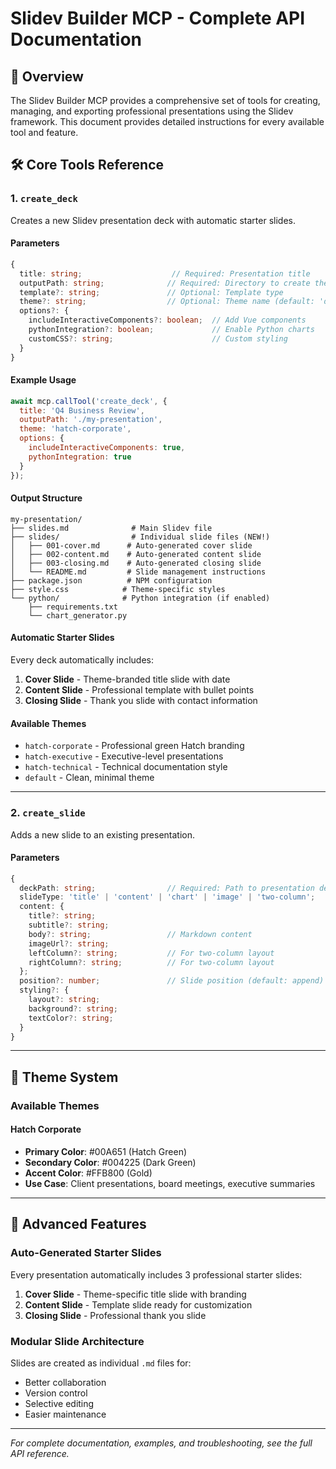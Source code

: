 # Slidev Builder MCP - Complete API Documentation

## 📖 Overview

The Slidev Builder MCP provides a comprehensive set of tools for creating, managing, and exporting professional presentations using the Slidev framework. This document provides detailed instructions for every available tool and feature.

## 🛠️ Core Tools Reference

### 1. `create_deck`

Creates a new Slidev presentation deck with automatic starter slides.

#### Parameters
```typescript
{
  title: string;                    // Required: Presentation title
  outputPath: string;              // Required: Directory to create the deck
  template?: string;               // Optional: Template type
  theme?: string;                  // Optional: Theme name (default: 'default')
  options?: {
    includeInteractiveComponents?: boolean;  // Add Vue components
    pythonIntegration?: boolean;             // Enable Python charts
    customCSS?: string;                      // Custom styling
  }
}
```

#### Example Usage
```javascript
await mcp.callTool('create_deck', {
  title: 'Q4 Business Review',
  outputPath: './my-presentation',
  theme: 'hatch-corporate',
  options: {
    includeInteractiveComponents: true,
    pythonIntegration: true
  }
});
```

#### Output Structure
```
my-presentation/
├── slides.md              # Main Slidev file
├── slides/                # Individual slide files (NEW!)
│   ├── 001-cover.md      # Auto-generated cover slide
│   ├── 002-content.md    # Auto-generated content slide
│   ├── 003-closing.md    # Auto-generated closing slide
│   └── README.md         # Slide management instructions
├── package.json          # NPM configuration
├── style.css            # Theme-specific styles
└── python/              # Python integration (if enabled)
    ├── requirements.txt
    └── chart_generator.py
```

#### Automatic Starter Slides
Every deck automatically includes:
1. **Cover Slide** - Theme-branded title slide with date
2. **Content Slide** - Professional template with bullet points
3. **Closing Slide** - Thank you slide with contact information

#### Available Themes
- `hatch-corporate` - Professional green Hatch branding
- `hatch-executive` - Executive-level presentations
- `hatch-technical` - Technical documentation style
- `default` - Clean, minimal theme

---

### 2. `create_slide`

Adds a new slide to an existing presentation.

#### Parameters
```typescript
{
  deckPath: string;                // Required: Path to presentation deck
  slideType: 'title' | 'content' | 'chart' | 'image' | 'two-column';
  content: {
    title?: string;
    subtitle?: string;
    body?: string;                 // Markdown content
    imageUrl?: string;
    leftColumn?: string;           // For two-column layout
    rightColumn?: string;          // For two-column layout
  };
  position?: number;               // Slide position (default: append)
  styling?: {
    layout?: string;
    background?: string;
    textColor?: string;
  }
}
```

---

## 🎨 Theme System

### Available Themes

#### Hatch Corporate
- **Primary Color**: #00A651 (Hatch Green)
- **Secondary Color**: #004225 (Dark Green)
- **Accent Color**: #FFB800 (Gold)
- **Use Case**: Client presentations, board meetings, executive summaries

---

## 🔧 Advanced Features

### Auto-Generated Starter Slides
Every presentation automatically includes 3 professional starter slides:

1. **Cover Slide** - Theme-specific title slide with branding
2. **Content Slide** - Template slide ready for customization
3. **Closing Slide** - Professional thank you slide

### Modular Slide Architecture
Slides are created as individual `.md` files for:
- Better collaboration
- Version control
- Selective editing
- Easier maintenance

---

*For complete documentation, examples, and troubleshooting, see the full API reference.*